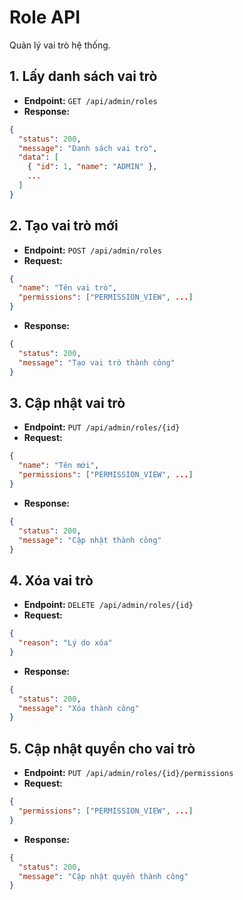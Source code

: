 # Role API

Quản lý vai trò hệ thống.

## 1. Lấy danh sách vai trò
- **Endpoint:** `GET /api/admin/roles`
- **Response:**
```json
{
  "status": 200,
  "message": "Danh sách vai trò",
  "data": [
    { "id": 1, "name": "ADMIN" },
    ...
  ]
}
```

## 2. Tạo vai trò mới
- **Endpoint:** `POST /api/admin/roles`
- **Request:**
```json
{
  "name": "Tên vai trò",
  "permissions": ["PERMISSION_VIEW", ...]
}
```
- **Response:**
```json
{
  "status": 200,
  "message": "Tạo vai trò thành công"
}
```

## 3. Cập nhật vai trò
- **Endpoint:** `PUT /api/admin/roles/{id}`
- **Request:**
```json
{
  "name": "Tên mới",
  "permissions": ["PERMISSION_VIEW", ...]
}
```
- **Response:**
```json
{
  "status": 200,
  "message": "Cập nhật thành công"
}
```

## 4. Xóa vai trò
- **Endpoint:** `DELETE /api/admin/roles/{id}`
- **Request:**
```json
{
  "reason": "Lý do xóa"
}
```
- **Response:**
```json
{
  "status": 200,
  "message": "Xóa thành công"
}
```

## 5. Cập nhật quyền cho vai trò
- **Endpoint:** `PUT /api/admin/roles/{id}/permissions`
- **Request:**
```json
{
  "permissions": ["PERMISSION_VIEW", ...]
}
```
- **Response:**
```json
{
  "status": 200,
  "message": "Cập nhật quyền thành công"
}
```
